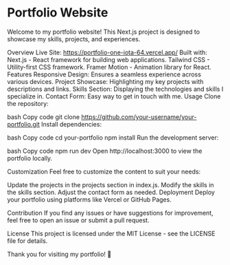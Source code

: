 # Portfolio Website
Welcome to my portfolio website! This Next.js project is designed to showcase my skills, projects, and experiences.

Overview
Live Site: https://portfolio-one-iota-64.vercel.app/
Built with:
Next.js - React framework for building web applications.
Tailwind CSS - Utility-first CSS framework.
Framer Motion - Animation library for React.
Features
Responsive Design: Ensures a seamless experience across various devices.
Project Showcase: Highlighting my key projects with descriptions and links.
Skills Section: Displaying the technologies and skills I specialize in.
Contact Form: Easy way to get in touch with me.
Usage
Clone the repository:

bash
Copy code
git clone https://github.com/your-username/your-portfolio.git
Install dependencies:

bash
Copy code
cd your-portfolio
npm install
Run the development server:

bash
Copy code
npm run dev
Open http://localhost:3000 to view the portfolio locally.

Customization
Feel free to customize the content to suit your needs:

Update the projects in the projects section in index.js.
Modify the skills in the skills section.
Adjust the contact form as needed.
Deployment
Deploy your portfolio using platforms like Vercel or GitHub Pages.

Contribution
If you find any issues or have suggestions for improvement, feel free to open an issue or submit a pull request.

License
This project is licensed under the MIT License - see the LICENSE file for details.

Thank you for visiting my portfolio! 🚀
